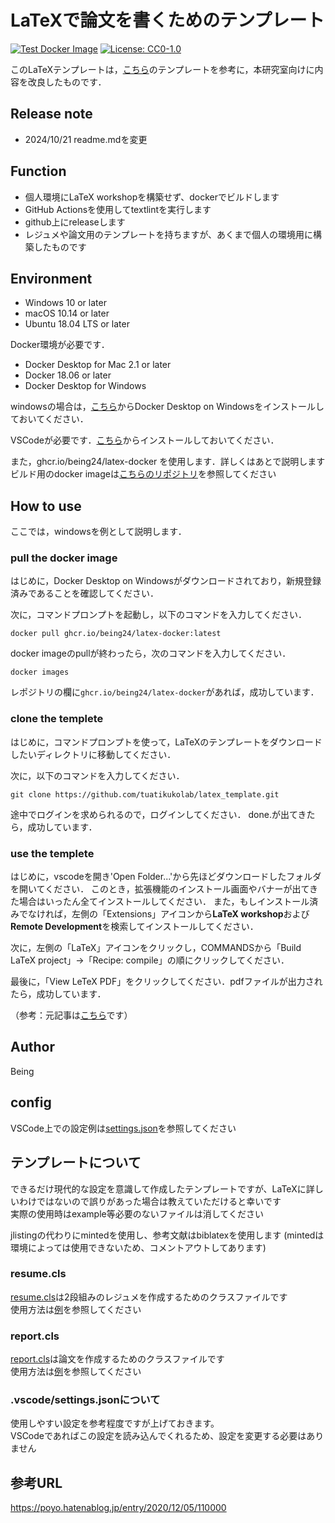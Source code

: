 # LaTeXで論文を書くためのテンプレート

[![Test Docker Image](https://github.com/being24/latex-template-ja/actions/workflows/test.yml/badge.svg)](https://github.com/being24/latex-template-ja/actions/workflows/test.yml)
[![License: CC0-1.0](https://img.shields.io/badge/License-CC0_1.0-lightgrey.svg)](http://creativecommons.org/publicdomain/zero/1.0/)

このLaTeXテンプレートは，[こちら](https://github.com/being24/latex-template-ja)のテンプレートを参考に，本研究室向けに内容を改良したものです．

## Release note

* 2024/10/21 readme.mdを変更

## Function

* 個人環境にLaTeX workshopを構築せず、dockerでビルドします
* GitHub Actionsを使用してtextlintを実行します
* github上にreleaseします
* レジュメや論文用のテンプレートを持ちますが、あくまで個人の環境用に構築したものです

## Environment

* Windows 10 or later
* macOS 10.14 or later
* Ubuntu 18.04 LTS or later

Docker環境が必要です．

* Docker Desktop for Mac 2.1 or later
* Docker 18.06 or later
* Docker Desktop for Windows

windowsの場合は，[こちら](https://docs.docker.com/desktop/install/windows-install/)からDocker Desktop on Windowsをインストールしておいてください．

VSCodeが必要です．[こちら](https://code.visualstudio.com/)からインストールしておいてください．

また，ghcr.io/being24/latex-docker を使用します．詳しくはあとで説明します
ビルド用のdocker imageは[こちらのリポジトリ](https://github.com/being24/latex-docker)を参照してください


## How to use

ここでは，windowsを例として説明します．

### pull the docker image

はじめに，Docker Desktop on Windowsがダウンロードされており，新規登録済みであることを確認してください．

次に，コマンドプロンプトを起動し，以下のコマンドを入力してください．
```
docker pull ghcr.io/being24/latex-docker:latest
```

docker imageのpullが終わったら，次のコマンドを入力してください．
```
docker images
```

レポジトリの欄に`ghcr.io/being24/latex-docker`があれば，成功しています．

### clone the templete

はじめに，コマンドプロンプトを使って，LaTeXのテンプレートをダウンロードしたいディレクトリに移動してください．

次に，以下のコマンドを入力してください．
```
git clone https://github.com/tuatikukolab/latex_template.git
```
途中でログインを求められるので，ログインしてください．
done.が出てきたら，成功しています．

### use the templete

はじめに，vscodeを開き'Open Folder...'から先ほどダウンロードしたフォルダを開いてください．
このとき，拡張機能のインストール画面やバナーが出てきた場合はいったん全てインストールしてください．
また，もしインストール済みでなければ，左側の「Extensions」アイコンから**LaTeX workshop**および**Remote Development**を検索してインストールしてください．

次に，左側の「LaTeX」アイコンをクリックし，COMMANDSから「Build LaTeX project」→「Recipe: compile」の順にクリックしてください．

最後に，「View LeTeX PDF」をクリックしてください．pdfファイルが出力されたら，成功しています．

（参考：元記事は[こちら](https://zenn.dev/being/articles/how-to-use-my-latex)です）

## Author

Being

## config

VSCode上での設定例は[settings.json](.vscode/settings.json)を参照してください

## テンプレートについて

できるだけ現代的な設定を意識して作成したテンプレートですが、LaTeXに詳しいわけではないので誤りがあった場合は教えていただけると幸いです  
実際の使用時はexample等必要のないファイルは消してください

jlistingの代わりにmintedを使用し、参考文献はbiblatexを使用します
(mintedは環境によっては使用できないため、コメントアウトしてあります)

### resume.cls

[resume.cls](/classes/resume.cls)は2段組みのレジュメを作成するためのクラスファイルです  
使用方法は[例](/example/tex/resume_template.tex)を参照してください

### report.cls

[report.cls](/classes/report.cls)は論文を作成するためのクラスファイルです  
使用方法は[例](/example/tex/report_template.tex)を参照してください

### .vscode/settings.jsonについて

使用しやすい設定を参考程度ですが上げておきます。  
VSCodeであればこの設定を読み込んでくれるため、設定を変更する必要はありません

## 参考URL

<https://poyo.hatenablog.jp/entry/2020/12/05/110000>

